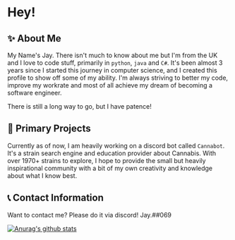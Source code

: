 # Hey!

## ✨  About Me
My Name's Jay. There isn't much to know about me but I'm from the UK and I love to code stuff, primarily in `python`, `java` and `C#`. It's been almost 3 years since I started this journey in computer science, and I created this profile to show off some of my ability. I'm always striving to better my code, improve my workrate and most of all achieve my dream of becoming a software engineer. 

There is still a long way to go, but I have patence! 

## 💎 Primary Projects
Currently as of now, I am heavily working on a discord bot called `Cannabot`. It's a strain search engine and education provider about Cannabis. With over 1970+ strains to explore, I hope to provide the small but heavily inspirational community with a bit of my own creativity and knowledge about what I know best. 

## 📞 Contact Information
Want to contact me? Please do it via discord! Jay.##069

[![Anurag's github stats](https://github-readme-stats.vercel.app/api?username=syntheticjay)](https://github.com/anuraghazra/github-readme-stats)
